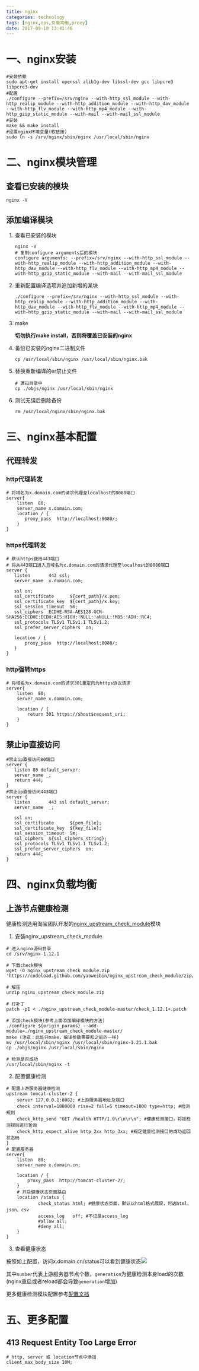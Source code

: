 ```yaml
---
title: nginx
categories: technology
tags: [nginx,ops,负载均衡,proxy]
date: 2017-09-10 13:41:46
---
```


# 一、nginx安装

```shell
#安装依赖
sudo apt-get install openssl zlib1g-dev libssl-dev gcc libpcre3 libpcre3-dev
#配置
./configure --prefix=/srv/nginx --with-http_ssl_module --with-http_realip_module --with-http_addition_module --with-http_dav_module --with-http_flv_module --with-http_mp4_module --with-http_gzip_static_module --with-mail --with-mail_ssl_module
#安装
make && make install
#设置nginx环境变量(软链接)
sudo ln -s /srv/nginx/sbin/nginx /usr/local/sbin/nginx
```

# 二、nginx模块管理

## 查看已安装的模块

```shell
nginx -V
```

## 添加编译模块

1. 查看已安装的模块

   ```shell
   nginx -V
   # 复制configure arguments后的模块
   configure arguments: --prefix=/srv/nginx --with-http_ssl_module --with-http_realip_module --with-http_addition_module --with-http_dav_module --with-http_flv_module --with-http_mp4_module --with-http_gzip_static_module --with-mail --with-mail_ssl_module
   ```

2. 重新配置编译选项并追加新增的某块

   ```shell
   ./configure --prefix=/srv/nginx --with-http_ssl_module --with-http_realip_module --with-http_addition_module --with-http_dav_module --with-http_flv_module --with-http_mp4_module --with-http_gzip_static_module --with-mail --with-mail_ssl_module 
   ```

3. make

   __切勿执行make install，否则将覆盖已安装的nginx__ 

4. 备份已安装的nginx二进制文件

   ```shell
   cp /usr/local/sbin/nginx /usr/local/sbin/nginx.bak
   ```

5. 替换重新编译的er禁止文件

   ```shell
   # 源码目录中
   cp ./objs/nginx /usr/local/sbin/nginx
   ```

6. 测试无误后删除备份

   ```shell
   rm /usr/local/nginx/sbin/nginx.bak
   ```

# 三、nginx基本配置

## 代理转发

### http代理转发

```nginx
# 将域名为x.domain.com的请求代理至localhost的8080端口
server{
    listen  80;
    server_name x.domain.com;
    location / {
       proxy_pass  http://localhost:8080/;
    }
}
```

### https代理转发

```nginx
# 默认https使用443端口
# 将从443端口进入且域名为x.domain.com的请求代理至localhost的8080端口
server {
   listen       443 ssl;
   server_name  x.domain.com;

   ssl on;
   ssl_certificate      ${cert_path}/x.pem;
   ssl_certificate_key  ${cert_path}/x.key;
   ssl_session_timeout  5m;
   ssl_ciphers  ECDHE-RSA-AES128-GCM-SHA256:ECDHE:ECDH:AES:HIGH:!NULL:!aNULL:!MD5:!ADH:!RC4;
   ssl_protocols TLSv1 TLSv1.1 TLSv1.2;
   ssl_prefer_server_ciphers  on;

   location / {
       proxy_pass  http://localhost:8080/;
   }
}
```

### http强转https

```nginx
# 将域名为x.domain.com的请求301重定向为https协议请求
server{
    listen  80;
    server_name x.domain.com;

    location / {
        return 301 https://$host$request_uri;
    }
}
```

## 禁止ip直接访问

```nginx
#禁止ip直接访问80端口
server {
   listen 80 default_server;
   server_name _;
   return 444;
}
#禁止ip直接访问443端口
server {
   listen       443 ssl default_server;
   server_name  _;

   ssl on;
   ssl_certificate      ${pem_file};
   ssl_certificate_key  ${key_file};
   ssl_session_timeout  5m;
   ssl_ciphers  ${ssl_ciphers_string};
   ssl_protocols TLSv1 TLSv1.1 TLSv1.2;
   ssl_prefer_server_ciphers  on;
   return 444;
}
```

# 四、nginx负载均衡

## 上游节点健康检测

健康检测选用淘宝团队开发的[nginx_upstream_check_module](https://github.com/yaoweibin/nginx_upstream_check_module)模块

1. 安装nginx_upstream_check_module

```shell
# 进入nginx源码目录
cd /srv/nginx-1.12.1

# 下载check模块
wget -O nginx_upstream_check_module.zip 'https://codeload.github.com/yaoweibin/nginx_upstream_check_module/zip/master'

# 解压
unzip nginx_upstream_check_module.zip

# 打补丁
patch -p1 < ./nginx_upstream_check_module-master/check_1.12.1+.patch

# 添加check模块(参考上面添加编译模块的方法)
./configure ${origin_params} --add-module=./nginx_upstream_check_module-master/
make (注意：此处只make，编译参数需要和之前的一样)
mv /usr/local/sbin/nginx /usr/local/sbin/nginx-1.21.1.bak
cp ./objs/nginx /usr/local/sbin/nginx

# 检测是否成功
/usr/local/sbin/nginx -t
```

2. 配置健康检测

```shell
# 配置上游服务器健康检测
upstream tomcat-cluster-2 {
    server 127.0.0.1:8082; #上游服务器地址及端口
    check interval=1800000 rise=2 fall=5 timeout=1000 type=http; #检测规则
    check_http_send "GET /health HTTP/1.0\r\n\r\n"; #健康检测接口，将按检测规则进行轮询
    check_http_expect_alive http_2xx http_3xx; #规定健康检测接口的成功返回状态码
}
# 配置服务器
server{
    listen  80;
    server_name x.domain.cn;

    location / {
        proxy_pass  http://tomcat-cluster-2/;
    }
    # 开启健康状态页面路由
    location /status {
            check_status html; #健康状态页面，默认以html格式展现，可选html、json、csv
            access_log   off; #不记录access_log
            #allow all;
            #deny all;
    }
}
```

3. 查看健康状态

按照如上配置，访问x.domain.cn/status可以看到健康状态![](http://img.willowspace.cn/willowspace_2016/1505020882341.png)

其中`number`代表上游服务器节点个数，`generation`为健康检测本身load的次数(nginx重启或者reload都会导致`generation`增加)

更多健康检测模块配置参考[配置文档](http://tengine.taobao.org/document_cn/http_upstream_check_cn.html)

# 五、更多配置

## 413 Request Entity Too Large Error 

```nginx
# http, server 或 location节点中添加
client_max_body_size 10M;
```



